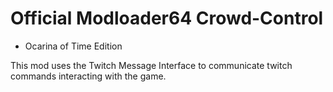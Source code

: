 # Official Modloader64 Crowd-Control
- Ocarina of Time Edition

This mod uses the Twitch Message Interface to communicate twitch commands interacting with the game.
